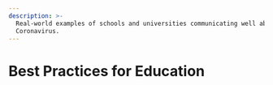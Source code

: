 ```yaml
---
description: >-
  Real-world examples of schools and universities communicating well about
  Coronavirus.
---
```


# Best Practices for Education

